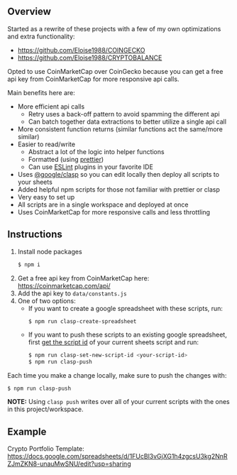 ## Overview

Started as a rewrite of these projects with a few of my own optimizations and extra functionality:
- https://github.com/Eloise1988/COINGECKO
- https://github.com/Eloise1988/CRYPTOBALANCE

Opted to use CoinMarketCap over CoinGecko because you can get a free api key from CoinMarketCap for more responsive api calls.

Main benefits here are:
- More efficient api calls
    - Retry uses a back-off pattern to avoid spamming the different api
    - Can batch together data extractions to better utilize a single api call
- More consistent function returns (similar functions act the same/more similar)
- Easier to read/write
    - Abstract a lot of the logic into helper functions
    - Formatted (using [prettier](https://www.npmjs.com/package/prettier))
    - Can use [ESLint](https://www.npmjs.com/package/eslint) plugins in your favorite IDE
- Uses [@google/clasp](https://www.npmjs.com/package/@google/clasp) so you can edit locally then deploy all scripts to your sheets
- Added helpful npm scripts for those not familiar with prettier or clasp
- Very easy to set up
- All scripts are in a single workspace and deployed at once
- Uses CoinMarketCap for more responsive calls and less throttling

## Instructions
1. Install node packages
    ```bash
    $ npm i
    ```
1. Get a free api key from CoinMarketCap here: https://coinmarketcap.com/api/
1. Add the api key to `data/constants.js`
1. One of two options:
    - If you want to create a google spreadsheet with these scripts, run:
        ```bash
        $ npm run clasp-create-spreadsheet 
        ```
    - If you want to push these scripts to an existing google spreadsheet, first [get the script id](https://stackoverflow.com/a/36001790) of your current sheets script and run:
        ```bash
        $ npm run clasp-set-new-script-id <your-script-id>
        $ npm run clasp-push
        ```
Each time you make a change locally, make sure to push the changes with:
```
$ npm run clasp-push
```

**NOTE:** Using `clasp push` writes over all of your current scripts with the ones in this project/workspace.

## Example

Crypto Portfolio Template: https://docs.google.com/spreadsheets/d/1FUcBl3vGjXG1h4zgcsU3kg2NnRZJmZKN8-unauMwSNU/edit?usp=sharing